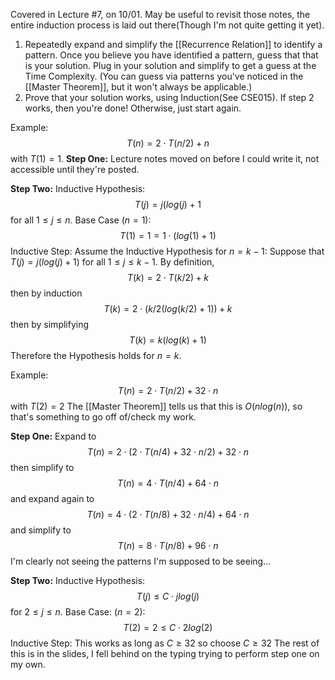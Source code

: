 
Covered in Lecture #7, on 10/01. May be useful to revisit those notes, the entire induction process is laid out there(Though I'm not quite getting it yet).

1. Repeatedly expand and simplify the [[Recurrence Relation]] to identify a pattern. Once you believe you have identified a pattern, guess that that is your solution. Plug in your solution and simplify to get a guess at the Time Complexity. (You can guess via patterns you've noticed in the [[Master Theorem]], but it won't always be applicable.)
2. Prove that your solution works, using Induction(See CSE015).
If step 2 works, then you're done! Otherwise, just start again.


Example: $$T(n) = 2 \cdot T(n/2) +n$$
with $T(1) = 1$.
**Step One:**
Lecture notes moved on before I could write it, not accessible until they're posted.

**Step Two:**
Inductive Hypothesis: $$T(j) = j(log(j)+1$$
for all $1\leq j \leq n$.
Base Case $(n=1)$:$$T(1)=1=1\cdot(log(1)+1)$$
Inductive Step: Assume the Inductive Hypothesis for $n=k-1$: Suppose that $T(j)=j(log(j)+1)$ for all $1\leq j\leq k-1$.
By definition, $$T(k)=2\cdot T(k/2)+k$$
then by induction $$T(k)=2\cdot(k/2(log(k/2)+1))+k$$
then by simplifying $$T(k)=k(log(k)+1)$$
Therefore the Hypothesis holds for $n=k$.

Example:$$T(n) = 2\cdot T(n/2)+32\cdot n$$
with $T(2)=2$
The [[Master Theorem]] tells us that this is $O(nlog(n))$, so that's something to go off of/check my work.

**Step One:**
Expand to $$T(n) = 2\cdot(2\cdot T(n/4)+32\cdot n/2)+32\cdot n$$
then simplify to $$T(n) = 4\cdot T(n/4)+64\cdot n$$
and expand again to $$T(n)=4\cdot(2\cdot T(n/8)+32\cdot n/4)+64\cdot n$$
and simplify to $$T(n)=8\cdot T(n/8)+96\cdot n$$
I'm clearly not seeing the patterns I'm supposed to be seeing...

**Step Two:**
Inductive Hypothesis: $$T(j)\leq C\cdot jlog(j)$$
for $2\leq j\leq n$.
Base Case: $(n=2)$:$$T(2)=2 \leq C \cdot 2log(2)$$
Inductive Step: This works as long as $C\geq 32$ so choose $C \geq 32$
The rest of this is in the slides, I fell behind on the typing trying to perform step one on my own.